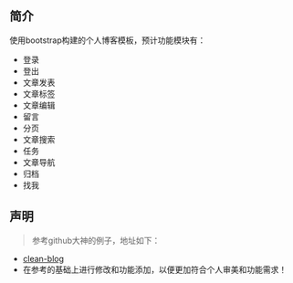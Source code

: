 
## 简介
   使用bootstrap构建的个人博客模板，预计功能模块有：
   - 登录
   - 登出
   - 文章发表
   - 文章标签
   - 文章编辑
   - 留言
   - 分页
   - 文章搜索
   - 任务
   - 文章导航
   - 归档
   - 找我

## 声明
   > 参考github大神的例子，地址如下：

   - [clean-blog](https://github.com/BlackrockDigital/startbootstrap-clean-blog.git)
   - 在参考的基础上进行修改和功能添加，以便更加符合个人审美和功能需求！